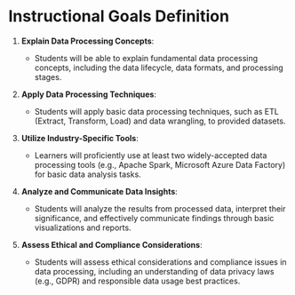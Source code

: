 Instructional Goals Definition
==============================

1. **Explain Data Processing Concepts**: 
   - Students will be able to explain fundamental data processing concepts, including the data lifecycle, data formats, and processing stages.

2. **Apply Data Processing Techniques**: 
   - Students will apply basic data processing techniques, such as ETL (Extract, Transform, Load) and data wrangling, to provided datasets.

3. **Utilize Industry-Specific Tools**: 
   - Learners will proficiently use at least two widely-accepted data processing tools (e.g., Apache Spark, Microsoft Azure Data Factory) for basic data analysis tasks.

4. **Analyze and Communicate Data Insights**: 
   - Students will analyze the results from processed data, interpret their significance, and effectively communicate findings through basic visualizations and reports.

5. **Assess Ethical and Compliance Considerations**:  
   - Students will assess ethical considerations and compliance issues in data processing, including an understanding of data privacy laws (e.g., GDPR) and responsible data usage best practices.